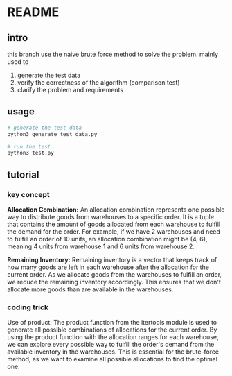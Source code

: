 # README

## intro

this branch use the naive brute force method to solve the problem. mainly used to 

1. generate the test data
2. verify the correctness of the algorithm (comparison test)
3. clarify the problem and requirements


## usage

```bash
# generate the test data
python3 generate_test_data.py

# run the test
python3 test.py
```

## tutorial

### key concept

**Allocation Combination:**
An allocation combination represents one possible way to distribute goods from warehouses to a specific order. It is a tuple that contains the amount of goods allocated from each warehouse to fulfill the demand for the order. For example, if we have 2 warehouses and need to fulfill an order of 10 units, an allocation combination might be (4, 6), meaning 4 units from warehouse 1 and 6 units from warehouse 2.

**Remaining Inventory:**
Remaining inventory is a vector that keeps track of how many goods are left in each warehouse after the allocation for the current order. As we allocate goods from the warehouses to fulfill an order, we reduce the remaining inventory accordingly. This ensures that we don't allocate more goods than are available in the warehouses.

### coding trick

Use of product:
The product function from the itertools module is used to generate all possible combinations of allocations for the current order. By using the product function with the allocation ranges for each warehouse, we can explore every possible way to fulfill the order's demand from the available inventory in the warehouses. This is essential for the brute-force method, as we want to examine all possible allocations to find the optimal one.

